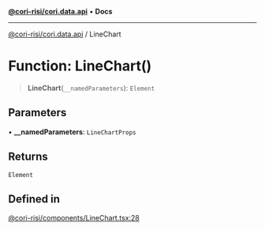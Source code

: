 [**@cori-risi/cori.data.api**](../README.md) • **Docs**

***

[@cori-risi/cori.data.api](../globals.md) / LineChart

# Function: LineChart()

> **LineChart**(`__namedParameters`): `Element`

## Parameters

• **\_\_namedParameters**: `LineChartProps`

## Returns

`Element`

## Defined in

[@cori-risi/components/LineChart.tsx:28](https://github.com/ruralinnovation/cori.data.api/blob/80adf593f8bfd9aff308a3371065cef235bb23ba/lib/@cori-risi/components/LineChart.tsx#L28)
